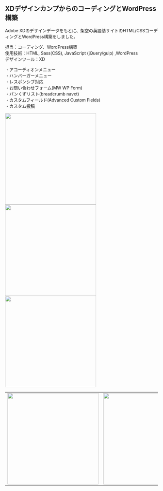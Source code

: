 ## XDデザインカンプからのコーディングとWordPress構築  
Adobe XDのデザインデータをもとに、架空の英語塾サイトのHTML/CSSコーディングとWordPress構築をしました。
  
担当：コーディング、WordPress構築  
使用技術：HTML, Sass(CSS), JavaScript (jQuery/gulp) ,WordPress  
デザインツール：XD  
  
・アコーディオンメニュー  
・ハンバーガーメニュー    
・レスポンシブ対応    
・お問い合わせフォーム(MW WP Form)   
・パンくずリスト(breadcrumb navxt)    
・カスタムフィールド(Advanced Custom Fields)  
・カスタム投稿
  
 <img src="https://user-images.githubusercontent.com/73923419/165198355-84d86b40-5bdc-46ba-a7f8-63e44cab9442.png" width="300px"> <img src="https://user-images.githubusercontent.com/73923419/165199608-e2127df8-ce9a-47b0-b6e5-8f0513b4ee69.png" width="300px"> <img src="https://user-images.githubusercontent.com/73923419/165199090-65ca4e58-d441-40ba-9cfb-f29ce5a89e9b.png" width="300px">

<table>
<tr style="vertical-align: top;">
<td><img src="https://user-images.githubusercontent.com/73923419/165198355-84d86b40-5bdc-46ba-a7f8-63e44cab9442.png" width="300px"></td>
<td><img src="https://user-images.githubusercontent.com/73923419/165199608-e2127df8-ce9a-47b0-b6e5-8f0513b4ee69.png" width="300px"></td>
<td><img src="https://user-images.githubusercontent.com/73923419/165199090-65ca4e58-d441-40ba-9cfb-f29ce5a89e9b.png" width="300px"></td>
</tr>
</table>
